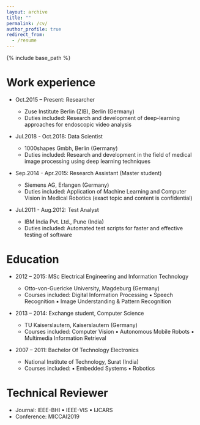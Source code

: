 ```yaml
---
layout: archive
title: ""
permalink: /cv/
author_profile: true
redirect_from:
  - /resume
---
```


{% include base_path %}

<!--
[Click to view my up-to-date Curriculum Vitae [PDF]](http://sahumanish.github.io/files/CV.pdf)
-->
<!-- <embed src="http://sahumanish.github.io/files/CV.pdf" width="650" height="1800" type='application/pdf'>  -->
<!-- <iframe src="http://sahumanish.github.io/files/CV.pdf" width="100%" height="500" frameborder="no" border="0" marginwidth="0" marginheight="0"></iframe> -->


Work experience
======
* Oct.2015 – Present: Researcher
  * Zuse Institute Berlin (ZIB), Berlin (Germany) 
  * Duties included: Research and development of deep-learning approaches for endoscopic video analysis

* Jul.2018 - Oct.2018: Data Scientist
  * 1000shapes Gmbh, Berlin (Germany)
  * Duties included: Research and development in the field of medical image processing using deep learning techniques
  
* Sep.2014 - Apr.2015: Research Assistant (Master student)
  * Siemens AG, Erlangen (Germany)
  * Duties included: Application of Machine Learning and Computer Vision in Medical Robotics (exact topic and content is confidential)
  
* Jul.2011 - Aug.2012: Test Analyst
  * IBM India Pvt. Ltd., Pune (India)
  * Duties included: Automated test scripts for faster and effective testing of software


Education
======
* 2012 – 2015: MSc Electrical Engineering and Information Technology
  * Otto-von-Guericke University, Magdeburg (Germany)  
  * Courses included: Digital Information Processing ▪ Speech Recognition ▪ Image Understanding & Pattern Recognition
  
* 2013 – 2014: Exchange student, Computer Science 
  * TU Kaiserslautern, Kaiserslautern (Germany)  
  * Courses included: Computer Vision ▪ Autonomous Mobile Robots ▪ Multimedia Information Retrieval
  
* 2007 – 2011: Bachelor Of Technology Electronics 
  * National Institute of Technology, Surat (India)   
  * Courses included: ▪	Embedded Systems ▪ Robotics


Technical Reviewer
======
* Journal: IEEE-BHI ▪ IEEE-VIS ▪ IJCARS
* Conference: MICCAI2019
